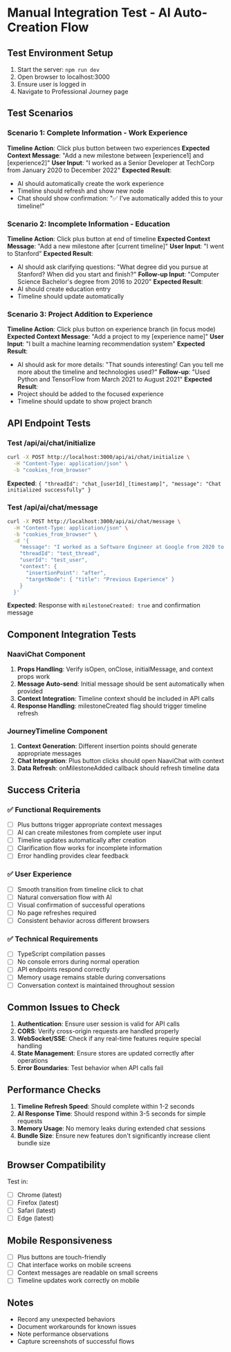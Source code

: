 # Manual Integration Test - AI Auto-Creation Flow

## Test Environment Setup

1. Start the server: `npm run dev`
2. Open browser to localhost:3000
3. Ensure user is logged in
4. Navigate to Professional Journey page

## Test Scenarios

### Scenario 1: Complete Information - Work Experience

**Timeline Action**: Click plus button between two experiences
**Expected Context Message**: "Add a new milestone between [experience1] and [experience2]"
**User Input**: "I worked as a Senior Developer at TechCorp from January 2020 to December 2022"
**Expected Result**:

- AI should automatically create the work experience
- Timeline should refresh and show new node
- Chat should show confirmation: "✅ I've automatically added this to your timeline!"

### Scenario 2: Incomplete Information - Education

**Timeline Action**: Click plus button at end of timeline
**Expected Context Message**: "Add a new milestone after [current timeline]"
**User Input**: "I went to Stanford"
**Expected Result**:

- AI should ask clarifying questions: "What degree did you pursue at Stanford? When did you start and finish?"
  **Follow-up Input**: "Computer Science Bachelor's degree from 2016 to 2020"
  **Expected Result**:
- AI should create education entry
- Timeline should update automatically

### Scenario 3: Project Addition to Experience

**Timeline Action**: Click plus button on experience branch (in focus mode)
**Expected Context Message**: "Add a project to my [experience name]"
**User Input**: "I built a machine learning recommendation system"
**Expected Result**:

- AI should ask for more details: "That sounds interesting! Can you tell me more about the timeline and technologies used?"
  **Follow-up**: "Used Python and TensorFlow from March 2021 to August 2021"
  **Expected Result**:
- Project should be added to the focused experience
- Timeline should update to show project branch

## API Endpoint Tests

### Test /api/ai/chat/initialize

```bash
curl -X POST http://localhost:3000/api/ai/chat/initialize \
  -H "Content-Type: application/json" \
  -b "cookies_from_browser"
```

**Expected**: `{ "threadId": "chat_[userId]_[timestamp]", "message": "Chat initialized successfully" }`

### Test /api/ai/chat/message

```bash
curl -X POST http://localhost:3000/api/ai/chat/message \
  -H "Content-Type: application/json" \
  -b "cookies_from_browser" \
  -d '{
    "message": "I worked as a Software Engineer at Google from 2020 to 2023",
    "threadId": "test_thread",
    "userId": "test_user",
    "context": {
      "insertionPoint": "after",
      "targetNode": { "title": "Previous Experience" }
    }
  }'
```

**Expected**: Response with `milestoneCreated: true` and confirmation message

## Component Integration Tests

### NaaviChat Component

1. **Props Handling**: Verify isOpen, onClose, initialMessage, and context props work
2. **Message Auto-send**: Initial message should be sent automatically when provided
3. **Context Integration**: Timeline context should be included in API calls
4. **Response Handling**: milestoneCreated flag should trigger timeline refresh

### JourneyTimeline Component

1. **Context Generation**: Different insertion points should generate appropriate messages
2. **Chat Integration**: Plus button clicks should open NaaviChat with context
3. **Data Refresh**: onMilestoneAdded callback should refresh timeline data

## Success Criteria

### ✅ Functional Requirements

- [ ] Plus buttons trigger appropriate context messages
- [ ] AI can create milestones from complete user input
- [ ] Timeline updates automatically after creation
- [ ] Clarification flow works for incomplete information
- [ ] Error handling provides clear feedback

### ✅ User Experience

- [ ] Smooth transition from timeline click to chat
- [ ] Natural conversation flow with AI
- [ ] Visual confirmation of successful operations
- [ ] No page refreshes required
- [ ] Consistent behavior across different browsers

### ✅ Technical Requirements

- [ ] TypeScript compilation passes
- [ ] No console errors during normal operation
- [ ] API endpoints respond correctly
- [ ] Memory usage remains stable during conversations
- [ ] Conversation context is maintained throughout session

## Common Issues to Check

1. **Authentication**: Ensure user session is valid for API calls
2. **CORS**: Verify cross-origin requests are handled properly
3. **WebSocket/SSE**: Check if any real-time features require special handling
4. **State Management**: Ensure stores are updated correctly after operations
5. **Error Boundaries**: Test behavior when API calls fail

## Performance Checks

1. **Timeline Refresh Speed**: Should complete within 1-2 seconds
2. **AI Response Time**: Should respond within 3-5 seconds for simple requests
3. **Memory Usage**: No memory leaks during extended chat sessions
4. **Bundle Size**: Ensure new features don't significantly increase client bundle size

## Browser Compatibility

Test in:

- [ ] Chrome (latest)
- [ ] Firefox (latest)
- [ ] Safari (latest)
- [ ] Edge (latest)

## Mobile Responsiveness

- [ ] Plus buttons are touch-friendly
- [ ] Chat interface works on mobile screens
- [ ] Context messages are readable on small screens
- [ ] Timeline updates work correctly on mobile

## Notes

- Record any unexpected behaviors
- Document workarounds for known issues
- Note performance observations
- Capture screenshots of successful flows

